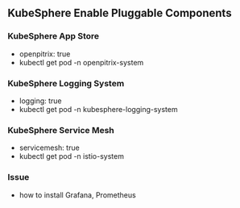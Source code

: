 ## KubeSphere Enable Pluggable Components

### KubeSphere App Store
* openpitrix: true
* kubectl get pod -n openpitrix-system

### KubeSphere Logging System
* logging: true
* kubectl get pod -n kubesphere-logging-system

### KubeSphere Service Mesh
* servicemesh: true
* kubectl get pod -n istio-system



### Issue
* how to install Grafana, Prometheus
